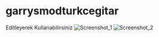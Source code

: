 # garrysmodturkcegitar
Editleyerek Kullanabilirsiniz
![Screenshot_1](https://user-images.githubusercontent.com/69609561/112620667-e3bc9880-8e39-11eb-971a-80940e61d50c.png)
![Screenshot_2](https://user-images.githubusercontent.com/69609561/112620670-e4edc580-8e39-11eb-9ed2-c3161443136c.png)

